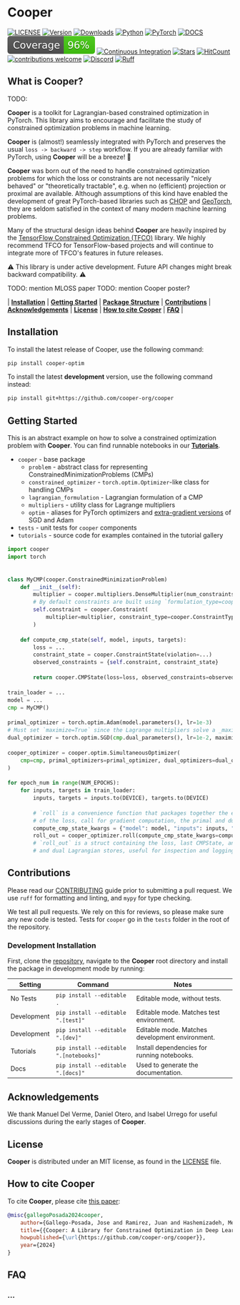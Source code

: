 # Cooper

[![LICENSE](https://img.shields.io/pypi/l/cooper-optim)](https://github.com/cooper-org/cooper/tree/master/LICENSE)
[![Version](https://img.shields.io/pypi/v/cooper-optim?label=version)](https://pypi.python.org/pypi/cooper-optim)
[![Downloads](https://static.pepy.tech/badge/cooper-optim)](https://pypi.python.org/pypi/cooper-optim)
[![Python](https://img.shields.io/pypi/pyversions/cooper-optim.svg?style=flat&logo=python&logoColor=white&label=Python)](https://pypi.python.org/pypi/cooper-optim)
[![PyTorch](https://img.shields.io/badge/PyTorch-1.13.1+-EE4C2C.svg?logo=pytorch)](https://pytorch.org/docs/stable/index.html)
[![DOCS](https://readthedocs.org/projects/cooper/badge/?version=latest)](https://cooper.readthedocs.io/en/latest/?version=latest)
[![Coverage badge](https://raw.githubusercontent.com/cooper-org/cooper/python-coverage-comment-action-data/badge.svg)](https://github.com/cooper-org/cooper/tree/python-coverage-comment-action-data)
[![Continuous Integration](https://github.com/cooper-org/cooper/actions/workflows/ci.yml/badge.svg)](https://github.com/cooper-org/cooper/actions/workflows/ci.yml)
[![Stars](https://img.shields.io/github/stars/cooper-org/cooper)](https://github.com/cooper-org/cooper)
[![HitCount](https://img.shields.io/endpoint?url=https://hits.dwyl.com/cooper-org/cooper.json&color=brightgreen)](https://cooper.readthedocs.io/en/latest/?version=latest)
[![contributions welcome](https://img.shields.io/badge/contributions-welcome-brightgreen.svg?style=flat)](https://github.com/cooper-org/cooper/issues)
[![Discord](https://img.shields.io/badge/Discord-%235865F2.svg?logo=discord&logoColor=white)](https://discord.gg/Aq5PjH8m6E)
[![Ruff](https://img.shields.io/endpoint?url=https://raw.githubusercontent.com/astral-sh/ruff/main/assets/badge/v2.json)](https://github.com/astral-sh/ruff)

## What is Cooper?

TODO:

**Cooper** is a toolkit for Lagrangian-based constrained optimization in PyTorch.
This library aims to encourage and facilitate the study of constrained
optimization problems in machine learning.

**Cooper** is (almost!) seamlessly integrated with PyTorch and preserves the
usual `loss -> backward -> step` workflow. If you are already familiar with
PyTorch, using **Cooper** will be a breeze! 🙂

**Cooper** was born out of the need to handle constrained optimization problems
for which the loss or constraints are not necessarily "nicely behaved"
or "theoretically tractable", e.g. when no (efficient) projection or proximal
are available. Although assumptions of this kind have enabled the development of
great PyTorch-based libraries such as [CHOP](https://github.com/openopt/chop)
and [GeoTorch](https://github.com/Lezcano/geotorch), they are seldom satisfied
in the context of many modern machine learning problems.

Many of the structural design ideas behind **Cooper** are heavily inspired by
the [TensorFlow Constrained Optimization (TFCO)](https://github.com/google-research/tensorflow_constrained_optimization)
library. We highly recommend TFCO for TensorFlow-based projects and will
continue to integrate more of TFCO's features in future releases.

⚠️ This library is under active development. Future API changes might break backward
compatibility. ⚠️

TODO: mention MLOSS paper
TODO: mention Cooper poster?

| [**Installation**](#installation) | [**Getting Started**](#getting-started) | [**Package Structure**](#package-structure) | [**Contributions**](#contributions) | [**Acknowledgements**](#acknowledgements) | [**License**](#license) | [**How to cite Cooper**](#how-to-cite-cooper) | [**FAQ**](#faq) |


## Installation

To install the latest release of Cooper, use the following command:

```bash
pip install cooper-optim
```

To install the latest **development** version, use the following command instead:

```bash
pip install git+https://github.com/cooper-org/cooper
```

## Getting Started

This is an abstract example on how to solve a constrained optimization problem with
**Cooper**. You can find runnable notebooks in our [**Tutorials**](#TODO).

[comment]: <The user implements a \texttt{ConstrainedMinimization-} \texttt{Problem} (\CMP) holding \texttt{Constraint} objects, each in turn holding a corresponding \texttt{Multiplier}. The \CMP's \texttt{compute\_cmp\_state} method returns the objective value and constraints violations, stored in a \texttt{CMPState} dataclass. \texttt{CooperOptimizer}s wrap the primal and dual optimizers and perform updates (such as simultaneous GDA). The \texttt{roll} method of \texttt{CooperOptimizer}s is a convenience function to (i) perform a \texttt{zero\_grad} on all optimizers, (ii) compute the Lagrangian, (iii) call its \texttt{backward} and (iv) perform the primal and dual optimizer steps.>

-   `cooper` - base package
    -   `problem` - abstract class for representing ConstrainedMinimizationProblems (CMPs)
    -   `constrained_optimizer` - `torch.optim.Optimizer`-like class for handling CMPs
    -   `lagrangian_formulation` - Lagrangian formulation of a CMP
    -   `multipliers` - utility class for Lagrange multipliers
    -   `optim` - aliases for PyTorch optimizers and [extra-gradient versions](https://github.com/GauthierGidel/Variational-Inequality-GAN/blob/master/optim/extragradient.py) of SGD and Adam
-   `tests` - unit tests for `cooper` components
-   `tutorials` - source code for examples contained in the tutorial gallery


```python
import cooper
import torch


class MyCMP(cooper.ConstrainedMinimizationProblem)
    def __init__(self):
        multiplier = cooper.multipliers.DenseMultiplier(num_constraints=..., device=...)
        # By default constraints are built using `formulation_type=cooper.LagrangianFormulation`
        self.constraint = cooper.Constraint(
            multiplier=multiplier, constraint_type=cooper.ConstraintType.INEQUALITY
        )

    def compute_cmp_state(self, model, inputs, targets):
        loss = ...
        constraint_state = cooper.ConstraintState(violation=...)
        observed_constraints = {self.constraint, constraint_state}

        return cooper.CMPState(loss=loss, observed_constraints=observed_constraints)

train_loader = ...
model = ...
cmp = MyCMP()

primal_optimizer = torch.optim.Adam(model.parameters(), lr=1e-3)
# Must set `maximize=True` since the Lagrange multipliers solve a _maximization_ problem
dual_optimizer = torch.optim.SGD(cmp.dual_parameters(), lr=1e-2, maximize=True)

cooper_optimizer = cooper.optim.SimultaneousOptimizer(
    cmp=cmp, primal_optimizers=primal_optimizer, dual_optimizers=dual_optimizer
)

for epoch_num in range(NUM_EPOCHS):
    for inputs, targets in train_loader:
        inputs, targets = inputs.to(DEVICE), targets.to(DEVICE)

        # `roll` is a convenience function that packages together the evaluation
        # of the loss, call for gradient computation, the primal and dual updates and zero_grad
        compute_cmp_state_kwargs = {"model": model, "inputs": inputs, "targets": targets}
        roll_out = cooper_optimizer.roll(compute_cmp_state_kwargs=compute_cmp_state_kwargs)
        # `roll_out` is a struct containing the loss, last CMPState, and the primal
        # and dual Lagrangian stores, useful for inspection and logging
```


## Contributions

Please read our [CONTRIBUTING](https://github.com/cooper-org/cooper/tree/master/.github/CONTRIBUTING.md)
guide prior to submitting a pull request. We use `ruff` for formatting and linting, and `mypy` for type checking.

We test all pull requests. We rely on this for reviews, so please make sure any
new code is tested. Tests for `cooper` go in the `tests` folder in the root of
the repository.

### Development Installation

First, clone the [repository](https://github.com/cooper-org/cooper), navigate
to the **Cooper** root directory and install the package in development mode by running:

| Setting     | Command                                 | Notes                                           |
|-------------|-----------------------------------------|-------------------------------------------------|
| No Tests    | `pip install --editable .`              | Editable mode, without tests.                   |
| Development | `pip install --editable ".[test]"`      | Editable mode. Matches test environment.        |
| Development | `pip install --editable ".[dev]"`       | Editable mode. Matches development environment. |
| Tutorials   | `pip install --editable ".[notebooks]"` | Install dependencies for running notebooks.     |
| Docs        | `pip install --editable ".[docs]"`      | Used to generate the documentation.             |


## Acknowledgements

We thank Manuel Del Verme, Daniel Otero, and Isabel Urrego for useful discussions during the early stages of **Cooper**.

## License

**Cooper** is distributed under an MIT license, as found in the
[LICENSE](https://github.com/cooper-org/cooper/tree/master/LICENSE) file.


## How to cite **Cooper**

To cite **Cooper**, please cite [this paper](link-to-paper):

```bibtex
@misc{gallegoPosada2024cooper,
    author={Gallego-Posada, Jose and Ramirez, Juan and Hashemizadeh, Meraj and Lacoste-Julien, Simon},
    title={{Cooper: A Library for Constrained Optimization in Deep Learning}},
    howpublished={\url{https://github.com/cooper-org/cooper}},
    year={2024}
}
```


## FAQ

### ...
